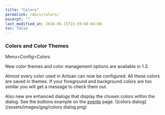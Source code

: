 ```yaml
---
title: "Colors"
permalink: /docs/colors/
excerpt: ""
last_modified_at: 2018-05-15T15:59:00-04:00
toc: false
---
```


### Colors and Color Themes

Menu>Config>Colors

New color themes and color management options are available in 1.3.  

Almost every color used in Artisan can now be configured.  All these colors are saved in themes.  If your foreground and background colors are too similar you will get a message to check them out.  

Also new are enhanced dialogs that display the chosen colors within the dialog. See the buttons example on the [events](https://artisan-scope.org/docs/events/) page.
![colors dialog](/assets/images/gsg/colors dialog.png)
